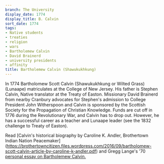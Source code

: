 ```yaml
---
branch: The University
display_date: 1774
display_title: B. Calvin
sort_date: 1774
tags:
- Native students
- treaties
- religion
- wars
- Bartholemew Calvin
- David Brainerd
- university presidents
- affinity
title: Bartholemew Calvin (Shawukukhkung)
---
```


In 1774 Bartholomew Scott Calvin (Shawukukhkung or Wilted Grass) (Lunaape) matriculates at the College of New Jersey. His father is Stephen Calvin, Native translator at the Treaty of Easton. Missionary David Brainerd from nearby Cranbury advocates for Stephen's admission to College President John Witherspoon and Calvin is sponsored by the Scottish Society for the Propagation of Christian Knowledge. Funds are cut off in 1776 during the Revolutionary War, and Calvin has to drop out. However, he has a successful career as a teacher and Lunaape leader (see the 1832 challenge to Treaty of Easton). 

Read [Calvin's historical biography by Caroline K. Andler, Brothertown Indian Nation Peacemaker] (https://brothertowncitizen.files.wordpress.com/2016/09/bartholomew-scott-calvin-article-by-caroline-k-andler.pdf) and Gregg Lange's '70 [personal essay on Bartholemew Calvin.](https://paw.princeton.edu/article/rally-round-cannon-wilted-grass-lenni-lenape)
